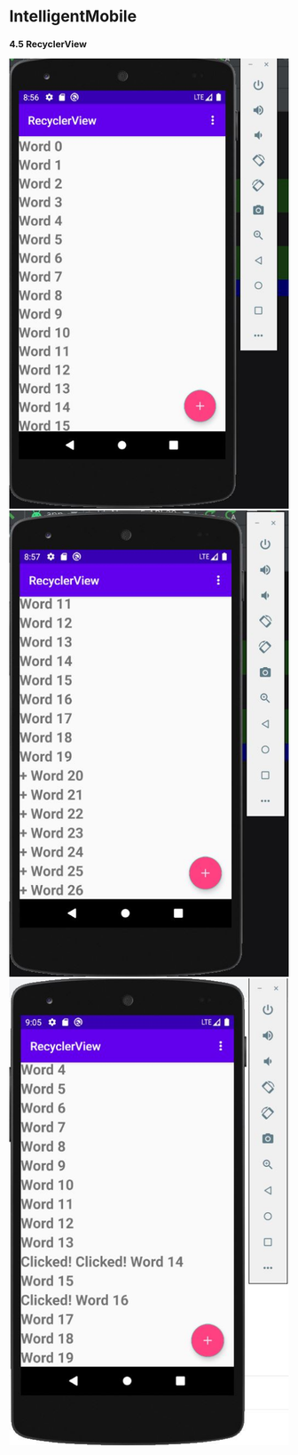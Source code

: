 # IntelligentMobile
### 4.5 RecyclerView

<img src="pic1.JPG"/>
<img src="pic2.JPG"/>
<img src="pic3.JPG"/>
